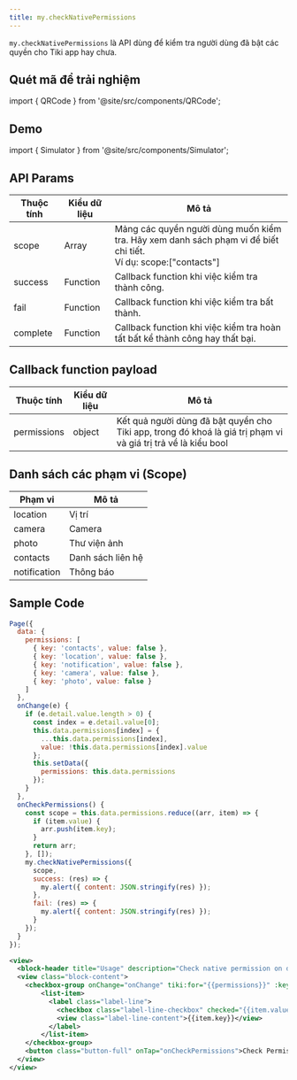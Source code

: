```yaml
---
title: my.checkNativePermissions
---
```


`my.checkNativePermissions` là API dùng để kiểm tra người dùng đã bật các quyền cho Tiki app hay chưa.

## Quét mã để trải nghiệm

import { QRCode } from '@site/src/components/QRCode';

<QRCode page="pages/api/check-native-permissions/index" />

## Demo

import { Simulator } from '@site/src/components/Simulator';

<Simulator page="pages/api/check-native-permissions/index" />

## API Params

| Thuộc tính | Kiểu dữ liệu | Mô tả                                                                                                               |
| ---------- | ------------ | ------------------------------------------------------------------------------------------------------------------- |
| scope      | Array        | Mảng các quyền người dùng muốn kiểm tra. Hãy xem danh sách phạm vi để biết chi tiết.<br/> Ví dụ: scope:["contacts"] |
| success    | Function     | Callback function khi việc kiểm tra thành công.                                                                     |
| fail       | Function     | Callback function khi việc kiểm tra bất thành.                                                                      |
| complete   | Function     | Callback function khi việc kiểm tra hoàn tất bất kể thành công hay thất bại.                                        |

## Callback function payload

| Thuộc tính  | Kiểu dữ liệu | Mô tả                                                                                                         |
| ----------- | ------------ | ------------------------------------------------------------------------------------------------------------- |
| permissions | object       | Kết quả người dùng đã bật quyền cho Tiki app, trong đó khoá là giá trị phạm vi và giá trị trả về là kiểu bool |

## Danh sách các phạm vi (Scope)

| Phạm vi      | Mô tả             |
| ------------ | ----------------- |
| location     | Vị trí            |
| camera       | Camera            |
| photo        | Thư viện ảnh      |
| contacts     | Danh sách liên hệ |
| notification | Thông báo         |

## Sample Code

```js title=index.js
Page({
  data: {
    permissions: [
      { key: 'contacts', value: false },
      { key: 'location', value: false },
      { key: 'notification', value: false },
      { key: 'camera', value: false },
      { key: 'photo', value: false }
    ]
  },
  onChange(e) {
    if (e.detail.value.length > 0) {
      const index = e.detail.value[0];
      this.data.permissions[index] = {
        ...this.data.permissions[index],
        value: !this.data.permissions[index].value
      };
      this.setData({
        permissions: this.data.permissions
      });
    }
  },
  onCheckPermissions() {
    const scope = this.data.permissions.reduce((arr, item) => {
      if (item.value) {
        arr.push(item.key);
      }
      return arr;
    }, []);
    my.checkNativePermissions({
      scope,
      success: (res) => {
        my.alert({ content: JSON.stringify(res) });
      },
      fail: (res) => {
        my.alert({ content: JSON.stringify(res) });
      }
    });
  }
});
```

```xml title=index.txml
<view>
  <block-header title="Usage" description="Check native permission on device" />
  <view class="block-content">
    <checkbox-group onChange="onChange" tiki:for="{{permissions}}" :key="index">
        <list-item>
          <label class="label-line">
            <checkbox class="label-line-checkbox" checked="{{item.value}}" value="{{index}}" />
            <view class="label-line-content">{{item.key}}</view>
          </label>
        </list-item>
    </checkbox-group>
    <button class="button-full" onTap="onCheckPermissions">Check Permission</button>
  </view>
</view>
```

